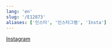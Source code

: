 ```yaml
---
lang: 'en'
slug: '/E12873'
aliases: ['인스타', '인스타그램', 'Insta']
---
```


[Instagram](https://instagram.com)
